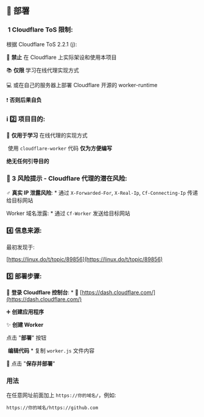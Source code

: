 ## 🚀 部署

### ️ 1️ Cloudflare ToS 限制:

根据 Cloudflare ToS 2.2.1 (j):

🚫 **禁止** 在 Cloudflare 上实际架设和使用本项目

📚 **仅限** 学习在线代理实现方式

💻 或在自己的服务器上部署 Cloudflare 开源的 worker-runtime

❗ **否则后果自负**

### ℹ️ 2️⃣ 项目目的:

🎯 **仅用于学习** 在线代理的实现方式

️ 使用 `cloudflare-worker` 代码 **仅为方便编写**

**绝无任何引导目的**

### 🚨 3️ 风险提示 - Cloudflare 代理的潜在风险:

️♂️ **真实 IP 泄露风险**:
    * 通过 `X-Forwarded-For`, `X-Real-Ip`, `Cf-Connecting-Ip` 传递给目标网站

Worker 域名泄露:
    * 通过 `Cf-Worker` 发送给目标网站

### 4️⃣ 信息来源:

最初发现于:

[https://linux.do/t/topic/89856](https://linux.do/t/topic/89856)

### 5️⃣ 部署步骤:

🚪 **登录 Cloudflare 控制台**:
    * 🔗 [https://dash.cloudflare.com/](https://dash.cloudflare.com/)

➕ **创建应用程序**

✨ **创建 Worker**

点击 "**部署**" 按钮

️ **编辑代码**
    * 复制 `worker.js` 文件内容

💾 点击 "**保存并部署**"

### 用法

在任意网址前面加上 `https://你的域名/`，例如:

`https://你的域名/https://github.com`
